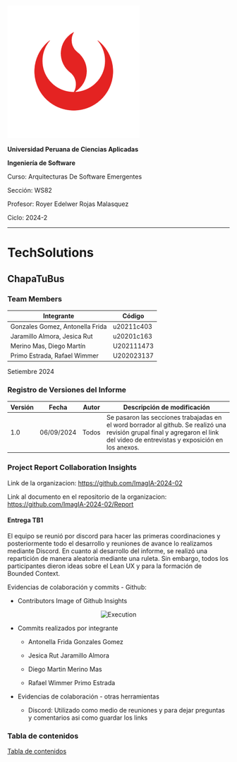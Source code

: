 ![UPC logo](./Recursos/imagenes/UPC.png)

**Universidad Peruana de Ciencias Aplicadas**

**Ingeniería de Software**

Curso: Arquitecturas De Software Emergentes

Sección: WS82

Profesor: Royer Edelwer Rojas Malasquez

Ciclo: 2024-2

---

# TechSolutions

## ChapaTuBus

### Team Members

| Integrante                      | Código     |
| ------------------------------- | ---------- |
| Gonzales Gomez, Antonella Frida | u20211c403 |
| Jaramillo Almora, Jesica Rut    | u20201c163 |
| Merino Mas, Diego Martín        | U202111473 |
| Primo Estrada, Rafael Wimmer    | U202023137 |

Setiembre 2024

<div class="page"/>

### Registro de Versiones del Informe

| Versión | Fecha      | Autor | Descripción de modificación                                                                                                                                                                               |
| ------- | ---------- | ----- | --------------------------------------------------------------------------------------------------------------------------------------------------------------------------------------------------------- |
| 1.0     | 06/09/2024 | Todos | Se pasaron las secciones trabajadas en el word borrador al github. Se realizó una revisión grupal final y agregaron el link del video de entrevistas y exposición en los anexos. |

### Project Report Collaboration Insights

Link de la organizacion: https://github.com/ImagIA-2024-02

Link al documento en el repositorio de la organizacion: https://github.com/ImagIA-2024-02/Report

#### Entrega TB1

El equipo se reunió por discord para hacer las primeras coordinaciones y posteriormente todo el desarrollo y reuniones de avance lo realizamos mediante Discord. En cuanto al desarrollo del informe, se realizó una repartición de manera aleatoria mediante una ruleta. Sin embargo, todos los participantes dieron ideas sobre el Lean UX y para la formación de Bounded Context.

Evidencias de colaboración y commits - Github:

- Contributors Image of Github Insights

<div align="center">
  <img src="./Recursos/project-collaboration/tb1/general-commits.jpeg" width=80% alt="Execution">   
</div>

<div class="page"/>

- Commits realizados por integrante

  - Antonella Frida Gonzales Gomez

  - Jesica Rut Jaramillo Almora

  - Diego Martin Merino Mas

  - Rafael Wimmer Primo Estrada

- Evidencias de colaboración - otras herramientas
  - Discord: Utilizado como medio de reuniones y para dejar preguntas y comentarios asi como guardar los links

### Tabla de contenidos

[Tabla de contenidos](./Tabla_de_contenidos.md)
